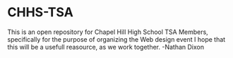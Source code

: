 CHHS-TSA
========

This is an open repository for Chapel Hill High School TSA Members, specifically for the purpose of organizing the Web design event
I hope that this will be a usefull reasource, as we work together.
-Nathan Dixon
